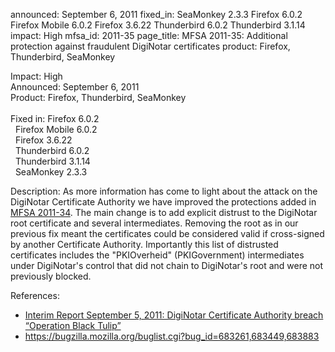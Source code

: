 announced: September 6, 2011
fixed_in: SeaMonkey 2.3.3
          Firefox 6.0.2
          Firefox Mobile 6.0.2
          Firefox 3.6.22
          Thunderbird 6.0.2
          Thunderbird 3.1.14
impact: High
mfsa_id: 2011-35
page_title: MFSA 2011-35: Additional protection against fraudulent DigiNotar certificates
product: Firefox, Thunderbird, SeaMonkey

<p>
<span class="label">Impact:</span>     High<br/>
<span class="label">Announced:</span>  September 6, 2011<br/>
<span class="label">Product:</span>    Firefox, Thunderbird, SeaMonkey<br/>
<br/>
<span class="label">Fixed in:</span>   Firefox 6.0.2<br/>
<span class="label"> </span>      Firefox Mobile 6.0.2<br/>
<span class="label"> </span>      Firefox 3.6.22<br/>
<span class="label"> </span>      Thunderbird 6.0.2<br/>
<span class="label"> </span>      Thunderbird 3.1.14<br/>
<span class="label"> </span>      SeaMonkey 2.3.3<br/>
</p>


<p><span class="label">Description:</span> As more information has
come to light about the attack on the
DigiNotar Certificate Authority we have improved the protections
added in <a href="/security/announce/2011/mfsa2011-34.html">MFSA 2011-34</a>.
The main change is to add explicit distrust to the DigiNotar root
certificate and several intermediates. Removing the root as in our
previous fix meant the certificates could be considered valid if
cross-signed by another Certificate Authority. Importantly this
list of distrusted certificates  includes
the "PKIOverheid" (PKIGovernment) intermediates under DigiNotar's
control that did not chain to DigiNotar's root and were not
previously blocked.</p>

<p><span class="label">References:</span><br/></p>

  <ul>
    <li><a href="http://www.rijksoverheid.nl/bestanden/documenten-en-publicaties/rapporten/2011/09/05/diginotar-public-report-version-1/rapport-fox-it-operation-black-tulip-v1-0.pdf">
        Interim Report September 5, 2011: DigiNotar Certificate Authority breach 
         “Operation Black Tulip”</a></li>
    <li><a href="https://bugzilla.mozilla.org/buglist.cgi?bug_id=683261,683449,683883">
        https://bugzilla.mozilla.org/buglist.cgi?bug_id=683261,683449,683883</a></li>
  </ul>




